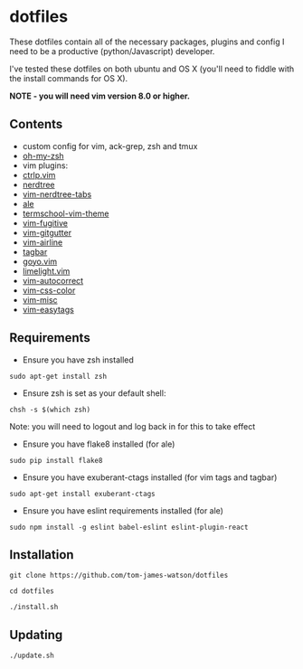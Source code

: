 # dotfiles

These dotfiles contain all of the necessary packages, plugins and config I need to be a productive (python/Javascript) developer.

I've tested these dotfiles on both ubuntu and OS X (you'll need to fiddle with the install commands for OS X).

**NOTE - you will need vim version 8.0 or higher.**

## Contents

- custom config for vim, ack-grep, zsh and tmux
- [oh-my-zsh](https://github.com/robbyrussell/oh-my-zsh)
- vim plugins:
 - [ctrlp.vim](https://github.com/kien/ctrlp.vim)
 - [nerdtree](https://github.com/scrooloose/nerdtree)
 - [vim-nerdtree-tabs](https://github.com/jistr/vim-nerdtree-tabs)
 - [ale](https://github.com/w0rp/ale)
 - [termschool-vim-theme](https://github.com/marcopaganini/termschool-vim-theme)
 - [vim-fugitive](https://github.com/tpope/vim-fugitive)
 - [vim-gitgutter](https://github.com/airblade/vim-gitgutter)
 - [vim-airline](https://github.com/bling/vim-airline)
 - [tagbar](https://github.com/majutsushi/tagbar)
 - [goyo.vim](https://github.com/junegunn/goyo.vim)
 - [limelight.vim](https://github.com/junegunn/limelight.vim)
 - [vim-autocorrect](https://github.com/panozzaj/vim-autocorrect)
 - [vim-css-color](https://github.com/skammer/vim-css-color)
 - [vim-misc](https://github.com/xolox/vim-misc)
 - [vim-easytags](https://github.com/xolox/vim-easytags)

## Requirements

- Ensure you have zsh installed
```
sudo apt-get install zsh
```
- Ensure zsh is set as your default shell:
```
chsh -s $(which zsh)
```
Note: you will need to logout and log back in for this to take effect

- Ensure you have flake8 installed (for ale)
```
sudo pip install flake8
```
- Ensure you have exuberant-ctags installed (for vim tags and tagbar)
```
sudo apt-get install exuberant-ctags
```
- Ensure you have eslint requirements installed (for ale)
```
sudo npm install -g eslint babel-eslint eslint-plugin-react
```

## Installation

```
git clone https://github.com/tom-james-watson/dotfiles

cd dotfiles

./install.sh
```

## Updating

```
./update.sh
```
